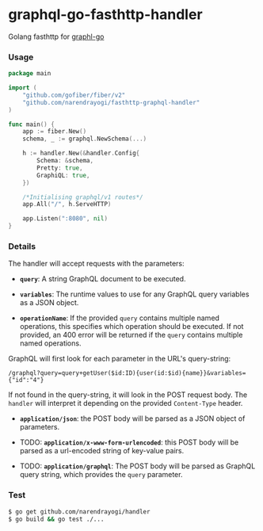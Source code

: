 # graphql-go-fasthttp-handler

Golang fasthttp for [graphl-go](https://github.com/graphql-go/graphql)

### Usage

```go
package main

import (
	"github.com/gofiber/fiber/v2"
	"github.com/narendrayogi/fasthttp-graphql-handler"
)

func main() {
	app := fiber.New()
	schema, _ := graphql.NewSchema(...)

	h := handler.New(&handler.Config{
		Schema: &schema,
		Pretty: true,
		GraphiQL: true,
	})

	/*Initialising graphql/v1 routes*/
	app.All("/", h.ServeHTTP)

	app.Listen(":8080", nil)
}
```

### Details

The handler will accept requests with
the parameters:

- **`query`**: A string GraphQL document to be executed.

- **`variables`**: The runtime values to use for any GraphQL query variables
  as a JSON object.

- **`operationName`**: If the provided `query` contains multiple named
  operations, this specifies which operation should be executed. If not
  provided, an 400 error will be returned if the `query` contains multiple
  named operations.

GraphQL will first look for each parameter in the URL's query-string:

```
/graphql?query=query+getUser($id:ID){user(id:$id){name}}&variables={"id":"4"}
```

If not found in the query-string, it will look in the POST request body.
The `handler` will interpret it
depending on the provided `Content-Type` header.

- **`application/json`**: the POST body will be parsed as a JSON
  object of parameters.

- TODO: **`application/x-www-form-urlencoded`**: this POST body will be
  parsed as a url-encoded string of key-value pairs.

- TODO: **`application/graphql`**: The POST body will be parsed as GraphQL
  query string, which provides the `query` parameter.

### Test

```bash
$ go get github.com/narendrayogi/handler
$ go build && go test ./...
```
